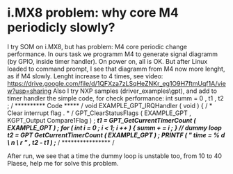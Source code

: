 
# i.MX8 problem: why core M4 periodicly slowly?

I try SOM on i.MX8, but has problem: M4 core periodic change performance.
In ours task  we programm M4 to generate signal diagramm (by GPIO, inside timer handler).
On power on, all is OK.
But after Linux loaded to command prompt, I see that diagramm from M4 now more lenght, as if M4 slowly. Lenght increase to 4 times, see video:
https://drive.google.com/file/d/1QFXza7zLSqHeZNKr_eg1O9H7ftmUqf1A/view?usp=sharing
Also I try  NXP samples (driver_examples\gpt), and add to timer handler the simple code, for check performance:
int summ = 0 , t1 , t2 ;
/ **********  Code ***** /
void EXAMPLE_GPT_IRQHandler ( void ) {
/ * Clear interrupt flag . * /
GPT_ClearStatusFlags ( EXAMPLE_GPT , KGPT_Output Compare1Flag ) ;
***t1 = GPT_GetCurrentTimerCount ( EXAMPLE_GPT ) ;
for ( int i = 0 ; i < 1; i ++ ) { summ + = i ; } // dummy loop
t2 = GPT GetCurrentTimerCount ( EXAMPLE_GPT ) ;
PRINTF ( " time = % d \ n \ r " , t2 - t1 ) ;***
/ **************** /

After run, we see that a time the dummy loop is unstable too, from 10 to 40
Plaese, help me for solve this problem.

        